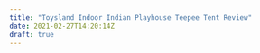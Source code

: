 ```yaml
---
title: "Toysland Indoor Indian Playhouse Teepee Tent Review"
date: 2021-02-27T14:20:14Z
draft: true
---
```


